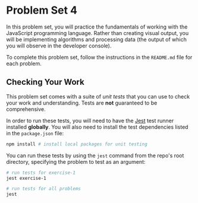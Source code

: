 # Problem Set 4

In this problem set, you will practice the fundamentals of working with the JavaScript programming language. Rather than creating visual output, you will be implementing algorithms and processing data (the output of which you will observe in the developer console).

To complete this problem set, follow the instructions in the `README.md` file for each problem.

## Checking Your Work
This problem set comes with a suite of _unit tests_ that you can use to check your work and understanding. Tests are **not** guaranteed to be comprehensive.

In order to run these tests, you will need to have the [Jest](https://facebook.github.io/jest/) test runner installed **globally**. You will also need to install the test dependencies listed in the `package.json` file:

```bash
npm install # install local packages for unit testing
```

You can run these tests by using the `jest` command from the repo's root directory, specifying the problem to test as an argument:

```bash
# run tests for exercise-1
jest exercise-1

# run tests for all problems
jest
```
